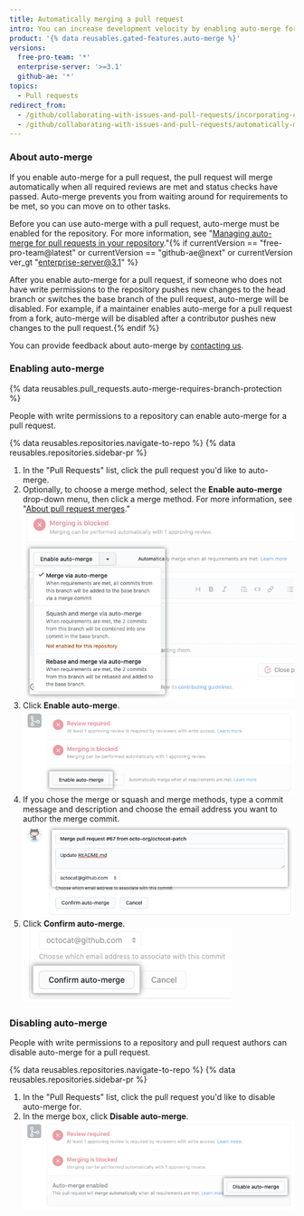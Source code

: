 ```yaml
---
title: Automatically merging a pull request
intro: You can increase development velocity by enabling auto-merge for a pull request so that the pull request will merge automatically when all merge requirements are met.
product: '{% data reusables.gated-features.auto-merge %}'
versions:
  free-pro-team: '*'
  enterprise-server: '>=3.1'
  github-ae: '*'
topics:
  - Pull requests
redirect_from:
  - /github/collaborating-with-issues-and-pull-requests/incorporating-changes-from-a-pull-request/automatically-merging-a-pull-request
  - /github/collaborating-with-issues-and-pull-requests/automatically-merging-a-pull-request
---
```

### About auto-merge

If you enable auto-merge for a pull request, the pull request will merge automatically when all required reviews are met and status checks have passed. Auto-merge prevents you from waiting around for requirements to be met, so you can move on to other tasks.

Before you can use auto-merge with a pull request, auto-merge must be enabled for the repository. For more information, see "[Managing auto-merge for pull requests in your repository](/github/administering-a-repository/managing-auto-merge-for-pull-requests-in-your-repository)."{% if currentVersion == "free-pro-team@latest" or currentVersion == "github-ae@next" or currentVersion ver_gt "enterprise-server@3.1" %}

After you enable auto-merge for a pull request, if someone who does not have write permissions to the repository pushes new changes to the head branch or switches the base branch of the pull request, auto-merge will be disabled. For example, if a maintainer enables auto-merge for a pull request from a fork, auto-merge will be disabled after a contributor pushes new changes to the pull request.{% endif %}

You can provide feedback about auto-merge by [contacting us](https://support.github.com/contact/feedback?category=prs-and-code-review&subject=Pull%20request%20auto-merge%20feedback).

### Enabling auto-merge

{% data reusables.pull_requests.auto-merge-requires-branch-protection %}

People with write permissions to a repository can enable auto-merge for a pull request.

{% data reusables.repositories.navigate-to-repo %}
{% data reusables.repositories.sidebar-pr %}
1. In the "Pull Requests" list, click the pull request you'd like to auto-merge.
1. Optionally, to choose a merge method, select the **Enable auto-merge** drop-down menu, then click a merge method. For more information, see "[About pull request merges](/github/collaborating-with-issues-and-pull-requests/about-pull-request-merges)."
  !["Enable auto-merge" drop-down menu](/assets/images/help/pull_requests/enable-auto-merge-drop-down.png)
1. Click **Enable auto-merge**.
  ![Button to enable auto-merge](/assets/images/help/pull_requests/enable-auto-merge-button.png)
1. If you chose the merge or squash and merge methods, type a commit message and description and choose the email address you want to author the merge commit.
  ![Fields to enter commit message and description and choose commit author email](/assets/images/help/pull_requests/pull-request-information-fields.png)
1. Click **Confirm auto-merge**.
  ![Button to confirm auto-merge](/assets/images/help/pull_requests/confirm-auto-merge-button.png)

### Disabling auto-merge

People with write permissions to a repository and pull request authors can disable auto-merge for a pull request.

{% data reusables.repositories.navigate-to-repo %}
{% data reusables.repositories.sidebar-pr %}
1. In the "Pull Requests" list, click the pull request you'd like to disable auto-merge for.
1. In the merge box, click **Disable auto-merge**.
  ![Button to disable auto-merge](/assets/images/help/pull_requests/disable-auto-merge-button.png)
